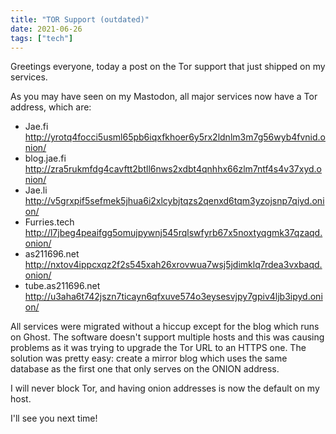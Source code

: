```yaml
---
title: "TOR Support (outdated)"
date: 2021-06-26
tags: ["tech"]
---
```


Greetings everyone, today a post on the Tor support that just shipped on my services.

As you may have seen on my Mastodon, all major services now have a Tor address, which are:

* Jae.fi http://yrotq4focci5usml65pb6iqxfkhoer6y5rx2ldnlm3m7g56wyb4fvnid.onion/
* blog.jae.fi http://zra5rukmfdg4cavftt2btll6nws2xdbt4qnhhx66zlm7ntf4s4v37xyd.onion/
* Jae.li http://v5grxpif5sefmek5jhua6i2xlcybjtqzs2qenxd6tqm3yzojsnp7qiyd.onion/
* Furries.tech http://l7jbeg4peaifgg5omujpywnj545rqlswfyrb67x5noxtyqgmk37qzaqd.onion/
* as211696.net http://nxtov4ippcxqz2f2s545xah26xrovwua7wsj5jdimklq7rdea3vxbaqd.onion/
* tube.as211696.net http://u3aha6t742jszn7ticayn6qfxuve574o3eysesvjpy7gpiv4ljb3ipyd.onion/

All services were migrated without a hiccup except for the blog which runs on Ghost. The software doesn't support multiple hosts and this was causing problems as it was trying to upgrade the Tor URL to an HTTPS one. The solution was pretty easy: create a mirror blog which uses the same database as the first one that only serves on the ONION address.

I will never block Tor, and having onion addresses is now the default on my host.

I'll see you next time!
